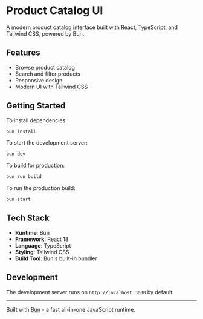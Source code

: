 # Product Catalog UI

A modern product catalog interface built with React, TypeScript, and Tailwind CSS, powered by Bun.

## Features

- Browse product catalog
- Search and filter products
- Responsive design
- Modern UI with Tailwind CSS

## Getting Started

To install dependencies:

```bash
bun install
```

To start the development server:

```bash
bun dev
```

To build for production:

```bash
bun run build
```

To run the production build:

```bash
bun start
```

## Tech Stack

- **Runtime**: Bun
- **Framework**: React 18
- **Language**: TypeScript
- **Styling**: Tailwind CSS
- **Build Tool**: Bun's built-in bundler

## Development

The development server runs on `http://localhost:3000` by default.

---

Built with [Bun](https://bun.sh) - a fast all-in-one JavaScript runtime.
